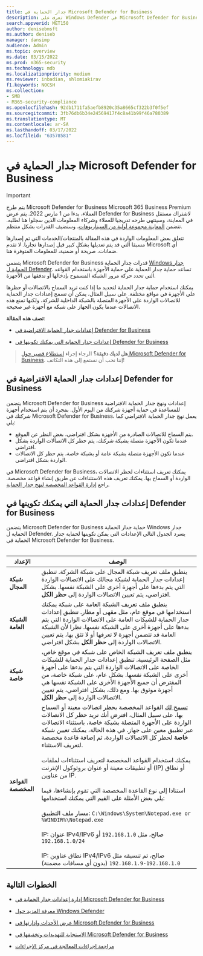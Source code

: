 ```yaml
---
title: جدار الحماية في Microsoft Defender for Business
description: تعرف على Windows Defender في Microsoft Defender for Business، بما في ذلك إعدادات التكوين
search.appverid: MET150
author: denisebmsft
ms.author: deniseb
manager: dansimp
audience: Admin
ms.topic: overview
ms.date: 03/15/2022
ms.prod: m365-security
ms.technology: mdb
ms.localizationpriority: medium
ms.reviewer: inbadian, shlomiakirav
f1.keywords: NOCSH
ms.collection:
- SMB
- M365-security-compliance
ms.openlocfilehash: 92db1711fa5aefb8920c35a8665cf322b3f0f5ef
ms.sourcegitcommit: 3fb76db6b34e24569417f4c8a41b99f46a780389
ms.translationtype: MT
ms.contentlocale: ar-SA
ms.lasthandoff: 03/17/2022
ms.locfileid: "63578581"
---
```

# <a name="firewall-in-microsoft-defender-for-business"></a>جدار الحماية في Microsoft Defender for Business

> [!IMPORTANT]
> يتم طرح Microsoft Defender for Business Microsoft 365 Business Premium العملاء[](../../business-premium/index.md)، بدءا من 1 مارس 2022. يتم عرض Defender for Business لاشتراك مستقل في المعاينة، وسينتهى طرحه تدريجيا للعملاء وشركاء المعلومات الذين سجلوا هنا [](https://aka.ms/mdb-preview) لطلبه. تتضمن [المعاينة مجموعة أولية من السيناريوهات](mdb-tutorials.md#try-these-preview-scenarios)، وسنضيف القدرات بشكل منتظم.
> 
> تتعلق بعض المعلومات الواردة في هذه المقالة بالمنتجات/الخدمات التي تم إصدارها مسبقا التي قد يتم تعديلها بشكل كبير قبل إصدارها تجاريا. لا تقدم Microsoft أي ضمانات، صريحة أو ضمنية، للمعلومات المتوفرة هنا. 

يتضمن Microsoft Defender for Business قدرات جدار الحماية [Windows جدار الحماية ل Defender](/windows/security/threat-protection/windows-firewall/windows-firewall-with-advanced-security). تساعد حماية جدار الحماية على حماية الأجهزة باستخدام القواعد التي تحدد حركة مرور الشبكة المسموح بإدخالها أو تدفقها من الأجهزة. 

يمكنك استخدام حماية جدار الحماية لتحديد ما إذا كنت تريد السماح بالاتصالات أو حظرها على الأجهزة في مواقع مختلفة. على سبيل المثال، يمكن أن تسمح إعدادات جدار الحماية للاتصالات الواردة على الأجهزة المتصلة بالشبكة الداخلية للشركة، ولكنها تمنع هذه الاتصالات عندما يكون الجهاز على شبكة مع أجهزة غير صحيحة.

**تصف هذه المقالة**:

- [إعدادات جدار الحماية الافتراضية في Defender for Business](#default-firewall-settings-in-defender-for-business)

- [إعدادات جدار الحماية التي يمكنك تكوينها في Defender for Business](#firewall-settings-you-can-configure-in-defender-for-business)

>
> **هل لديك دقيقة؟**
> الرجاء إجراء <a href="https://microsoft.qualtrics.com/jfe/form/SV_0JPjTPHGEWTQr4y" target="_blank">استطلاع قصير حول Microsoft Defender for Business</a>. إننا نحب أن نستمع إلى هذه التكاتف!
>

## <a name="default-firewall-settings-in-defender-for-business"></a>إعدادات جدار الحماية الافتراضية في Defender for Business

يتضمن Microsoft Defender for Business إعدادات ونهج جدار الحماية الافتراضية للمساعدة في حماية أجهزة شركتك من اليوم الأول. بمجرد أن يتم استخدام أجهزة شركتك في Microsoft Defender for Business، يعمل نهج جدار الحماية الافتراضي كما يلي:

- يتم السماح للاتصالات الصادرة من الأجهزة بشكل افتراضي، بغض النظر عن الموقع.
- عندما تكون الأجهزة متصلة بشبكة شركتك، يتم حظر كل الاتصالات الواردة بشكل افتراضي.
- عندما تكون الأجهزة متصلة بشبكة عامة أو بشبكة خاصة، يتم حظر كل الاتصالات الواردة بشكل افتراضي.

في Microsoft Defender for Business، يمكنك تعريف استثناءات لحظر الاتصالات الواردة أو السماح بها. يمكنك تعريف هذه الاستثناءات عن طريق إنشاء قواعد مخصصة. راجع [إدارة القواعد المخصصة لنهج جدار الحماية](mdb-custom-rules-firewall.md).

## <a name="firewall-settings-you-can-configure-in-defender-for-business"></a>إعدادات جدار الحماية التي يمكنك تكوينها في Defender for Business

يتضمن Microsoft Defender for Business حماية جدار الحماية Windows جدار الحماية ل Defender. يسرد الجدول التالي الإعدادات التي يمكن تكوينها لحماية جدار الحماية في Microsoft Defender for Business. <br/><br/>

| الإعداد | الوصف |
|--|--|
| **شبكة المجال** | ينطبق ملف تعريف شبكة المجال على شبكة الشركة. تنطبق إعدادات جدار الحماية لشبكة مجالك على الاتصالات الواردة التي يتم بدءها على أجهزة أخرى على الشبكة نفسها. بشكل افتراضي، يتم تعيين الاتصالات الواردة إلى **حظر الكل**.  |
| **الشبكة العامة** | ينطبق ملف تعريف الشبكة العامة على شبكة يمكنك استخدامها في موقع عام، مثل مقهى أو مطار. تنطبق إعدادات جدار الحماية للشبكات العامة على الاتصالات الواردة التي يتم بدءها على أجهزة أخرى على الشبكة نفسها. نظرا لأن الشبكة العامة قد تتضمن أجهزة لا تعرفها أو لا تثق بها، يتم تعيين الاتصالات الواردة إلى **حظر الكل** بشكل افتراضي.  |
| **شبكة خاصة** | ينطبق ملف تعريف الشبكة الخاص على شبكة في موقع خاص، مثل الصفحة الرئيسية. تنطبق إعدادات جدار الحماية للشبكات الخاصة على الاتصالات الواردة التي يتم بدءها على أجهزة أخرى على الشبكة نفسها. بشكل عام، على شبكة خاصة، من المفترض أن جميع الأجهزة الأخرى على الشبكة نفسها هي أجهزة موثوق بها. ومع ذلك، بشكل افتراضي، يتم تعيين الاتصالات الواردة إلى **حظر الكل**. |
| **القواعد المخصصة** | [تسمح لك](mdb-custom-rules-firewall.md) القواعد المخصصة بحظر اتصالات معينة أو السماح بها. على سبيل المثال، افترض أنك تريد حظر كل الاتصالات الواردة على الأجهزة المتصلة بشبكة خاصة، باستثناء الاتصالات عبر تطبيق معين على جهاز. في هذه الحالة، يمكنك تعيين شبكة **خاصة** لحظر كل الاتصالات الواردة، ثم إضافة قاعدة مخصصة لتعريف الاستثناء. <br/><br/>يمكنك استخدام القواعد المخصصة لتعريف استثناءات لملفات أو تطبيقات معينة أو عنوان بروتوكول الإنترنت (IP) أو نطاق من عناوين IP. <br/><br/>استنادا إلى نوع القاعدة المخصصة التي تقوم بإنشاءها، فيما يلي بعض الأمثلة على القيم التي يمكنك استخدامها: <br/><br/>مسار ملف التطبيق: `C:\Windows\System\Notepad.exe or %WINDIR%\Notepad.exe` <br/><br/>IP: عنوان IPv4/IPv6 صالح، مثل `192.168.1.0` أو `192.168.1.0/24` <br/><br/>IP: نطاق عناوين IPv4/IPv6 صالح، تم تنسيقه مثل `192.168.1.0-192.168.1.9` (بدون أي مسافات مضمنة) |

## <a name="next-steps"></a>الخطوات التالية

- [إدارة إعدادات جدار الحماية في Microsoft Defender for Business](mdb-custom-rules-firewall.md)

- [معرفة المزيد حول Windows Defender](/windows/security/threat-protection/windows-firewall/windows-firewall-with-advanced-security)

- [عرض الأحداث وإدارتها في Microsoft Defender for Business](mdb-view-manage-incidents.md)

- [الاستجابة للتهديدات وتخفيفها في Microsoft Defender for Business](mdb-respond-mitigate-threats.md)

- [مراجعة إجراءات المعالجة في مركز الإجراءات](mdb-review-remediation-actions.md)
